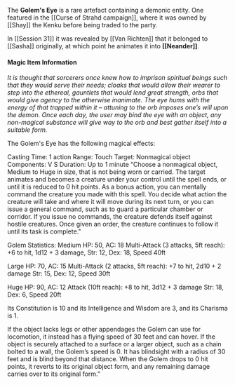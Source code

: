 The **Golem's Eye** is a rare artefact containing a demonic entity. One featured in the [[Curse of Strahd campaign]], where it was owned by [[Shay]] the Kenku before being traded to the party.

In [[Session 31]] it was revealed by [[Van Richten]] that it belonged to [[Sasha]] originally, at which point he animates it into **[[Neander]]**.

#### Magic Item Information

*It is thought that sorcerers once knew how to imprison spiritual beings such that they would serve their needs; cloaks that would allow their wearer to step into the ethereal, gauntlets that would lend great strength, orbs that would give agency to the otherwise inanimate. The eye hums with the energy of that trapped within it – attuning to the orb imposes one’s will upon the demon. Once each day, the user may bind the eye with an object, any non-magical substance will give way to the orb and best gather itself into a suitable form.*

The Golem's Eye has the following magical effects:

Casting Time: 1 action 
Range: Touch 
Target: Nonmagical object 
Components: V S 
Duration: Up to 1 minute 
“Choose a nonmagical object, Medium to Huge in size, that is not being worn or carried. The target animates and becomes a creature under your control until the spell ends, or until it is reduced to 0 hit points. As a bonus action, you can mentally command the creature you made with this spell. You decide what action the creature will take and where it will move during its next turn, or you can issue a general command, such as to guard a particular chamber or corridor. If you issue no commands, the creature defends itself against hostile creatures. Once given an order, the creature continues to follow it until its task is complete."

Golem Statistics: 
Medium
HP: 50, AC: 18
Multi-Attack (3 attacks, 5ft reach): +6 to hit, 1d12 + 3 damage, 
Str: 12, Dex: 18, Speed 40ft 

Large
HP: 70, AC: 15
Multi-Attack (2 attacks, 5ft reach): +7 to hit, 2d10 + 2 damage
Str: 15, Dex: 12, Speed 30ft

Huge
HP: 90, AC: 12
Attack (10ft reach): +8 to hit, 3d12 + 3 damage
Str: 18, Dex: 6, Speed 20ft

Its Constitution is 10 and its Intelligence and Wisdom are 3, and its Charisma is 1. 

If the object lacks legs or other appendages the Golem can use for locomotion, it instead has a flying speed of 30 feet and can hover. If the object is securely attached to a surface or a larger object, such as a chain bolted to a wall, the Golem’s speed is 0. It has blindsight with a radius of 30 feet and is blind beyond that distance. When the Golem drops to 0 hit points, it reverts to its original object form, and any remaining damage carries over to its original form.”